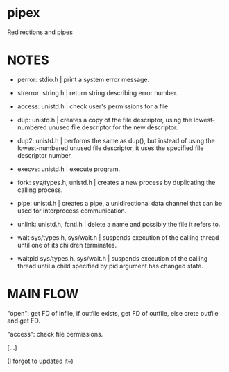 # pipex
Redirections and pipes

# NOTES

- perror: stdio.h | print a system error message.

- strerror: string.h | return string describing error number.

- access: unistd.h | check user's permissions for a file.

- dup: unistd.h | creates a copy of the file descriptor, using the lowest-numbered unused file descriptor for the new descriptor.

- dup2: unistd.h | performs the same as dup(), but instead of using the lowest-numbered unused file descriptor, it uses the specified file descriptor number.

- execve: unistd.h | execute program.

- fork: sys/types.h, unistd.h | creates a new process by duplicating the calling process.

- pipe: unistd.h | creates a pipe, a unidirectional data channel that can be used for interprocess communication.

- unlink: unistd.h, fcntl.h |  delete a name and possibly the file it refers to.

- wait sys/types.h, sys/wait.h | suspends execution of the calling thread until one of its children terminates.

- waitpid sys/types.h, sys/wait.h | suspends execution of the calling thread until a child specified by pid argument has changed state.

# MAIN FLOW

"open": get FD of infile, if outfile exists, get FD of outfile, else crete outfile and get FD.

"access": check file permissions.

[...]

(I forgot to updated it💀)
